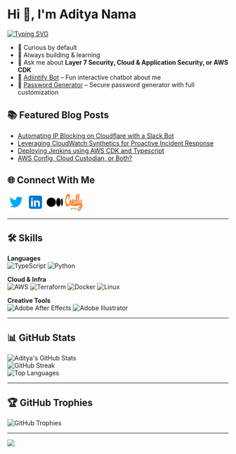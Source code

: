 <h1>Hi 👋, I'm Aditya Nama</h1>

<a href="https://git.io/typing-svg"><img src="https://readme-typing-svg.demolab.com/?font=Montserrat&weight=500&pause=1000&color=E08E0B&vCenter=true&width=435&lines=Senior+Security+Engineer+at+Flipkart" alt="Typing SVG" /></a>

- 🧠 Curious by default
- 🧪 Always building & learning
- 💬 Ask me about **Layer 7 Security, Cloud & Application Security, or AWS CDK**
- 🤖 [Adiintify Bot](https://adiintify.com/bot/) – Fun interactive chatbot about me
- 🔐 [Password Generator](https://adiintify.com/password_generator/) – Secure password generator with full customization

## 📚 Featured Blog Posts

<!-- BLOG-POST-LIST:START -->

- [Automating IP Blocking on Cloudflare with a Slack Bot](https://spoofing.medium.com/automating-ip-blocking-on-cloudflare-with-a-slack-bot-7f1509465fdf?source=rss-f81a86e26f17------2)
- [Leveraging CloudWatch Synthetics for Proactive Incident Response](https://spoofing.medium.com/leveraging-cloudwatch-synthetics-for-proactive-incident-response-fc51abf9d814?source=rss-f81a86e26f17------2)
- [Deploying Jenkins using AWS CDK and Typescript](https://spoofing.medium.com/deploying-jenkins-using-aws-cdk-and-typescript-732ec26e10a?source=rss-f81a86e26f17------2)
- [AWS Config, Cloud Custodian, or Both?](https://spoofing.medium.com/aws-config-cloud-custodian-or-both-98908e0b24ea?source=rss-f81a86e26f17------2)
<!-- BLOG-POST-LIST:END -->

## 🌐 Connect With Me

<p align="left">
  <a href="https://twitter.com/adiintify" target="_blank"><img src="images/twitter.svg" alt="Twitter - Aditya Nama" height="40" width="40" /></a>
  <a href="https://www.linkedin.com/in/adiintify/" target="_blank"><img src="images/linkedin.svg" alt="LinkedIn - Aditya Nama" height="40" width="40" /></a>
  <a href="https://spoofing.medium.com/" target="_blank"><img src="images/medium.svg" alt="Medium - @spoofing" height="40" width="40" /></a>
  <a href="https://www.credly.com/users/adiintify/badges" target="_blank"><img src="images/credly.svg" alt="Credly - Aditya Nama" height="40" width="40" /></a>
</p>

---

## 🛠️ Skills

**Languages**  
![TypeScript](https://img.shields.io/badge/typescript-%23007ACC.svg?style=for-the-badge&logo=typescript&logoColor=white)
![Python](https://img.shields.io/badge/python-3670A0?style=for-the-badge&logo=python&logoColor=ffdd54)

**Cloud & Infra**  
![AWS](https://img.shields.io/badge/AWS-%23FF9900.svg?style=for-the-badge&logo=amazon-aws&logoColor=white)
![Terraform](https://img.shields.io/badge/terraform-%235835CC.svg?style=for-the-badge&logo=terraform&logoColor=white)
![Docker](https://img.shields.io/badge/docker-%230db7ed.svg?style=for-the-badge&logo=docker&logoColor=white)
![Linux](https://img.shields.io/badge/Linux-FCC624?style=for-the-badge&logo=linux&logoColor=black)

**Creative Tools**  
![Adobe After Effects](https://img.shields.io/badge/Adobe%20After%20Effects-9999FF.svg?style=for-the-badge&logo=Adobe%20After%20Effects&logoColor=white)
![Adobe Illustrator](https://img.shields.io/badge/adobeillustrator-%23FF9A00.svg?style=for-the-badge&logo=adobeillustrator&logoColor=white)

---

## 📊 GitHub Stats

<p align="left">
  <img src="https://github-readme-stats.vercel.app/api?username=adiintify&theme=tokyonight&hide_border=false&include_all_commits=true&count_private=true" alt="Aditya's GitHub Stats" />
  <br/>
  <img src="https://github-readme-streak-stats.herokuapp.com/?user=adiintify&theme=tokyonight&hide_border=false" alt="GitHub Streak" />
  <br/>
  <img src="https://github-readme-stats.vercel.app/api/top-langs/?username=adiintify&theme=tokyonight&hide_border=false&layout=compact" alt="Top Languages" />
</p>

---

## 🏆 GitHub Trophies

<p align="left">
  <img src="https://github-profile-trophy.vercel.app/?username=adiintify&theme=tokyonight&no-frame=false&no-bg=true&margin-w=4" alt="GitHub Trophies" />
</p>

---

![](https://komarev.com/ghpvc/?username=adiintify&style=flat-square)
